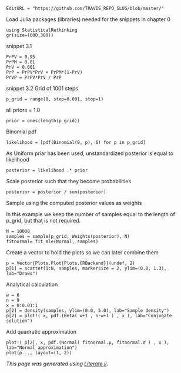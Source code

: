 ```@meta
EditURL = "https://github.com/TRAVIS_REPO_SLUG/blob/master/"
```

Load Julia packages (libraries) needed  for the snippets in chapter 0

```@example snippets_03_01_02
using StatisticalRethinking
gr(size=(600,300))
```

snippet 3.1

```@example snippets_03_01_02
PrPV = 0.95
PrPM = 0.01
PrV = 0.001
PrP = PrPV*PrV + PrPM*(1-PrV)
PrVP = PrPV*PrV / PrP
```

snippet 3.2
Grid of 1001 steps

```@example snippets_03_01_02
p_grid = range(0, step=0.001, stop=1)
```

all priors = 1.0

```@example snippets_03_01_02
prior = ones(length(p_grid))
```

Binomial pdf

```@example snippets_03_01_02
likelihood = [pdf(Binomial(9, p), 6) for p in p_grid]
```

As Uniform priar has been used, unstandardized posterior is equal to likelihood

```@example snippets_03_01_02
posterior = likelihood .* prior
```

Scale posterior such that they become probabilities

```@example snippets_03_01_02
posterior = posterior / sum(posterior)
```

Sample using the computed posterior values as weights

In this example we keep the number of samples equal to the length of p_grid,
but that is not required.

```@example snippets_03_01_02
N = 10000
samples = sample(p_grid, Weights(posterior), N)
fitnormal= fit_mle(Normal, samples)
```

Create a vector to hold the plots so we can later combine them

```@example snippets_03_01_02
p = Vector{Plots.Plot{Plots.GRBackend}}(undef, 2)
p[1] = scatter(1:N, samples, markersize = 2, ylim=(0.0, 1.3), lab="Draws")
```

Analytical calculation

```@example snippets_03_01_02
w = 6
n = 9
x = 0:0.01:1
p[2] = density(samples, ylim=(0.0, 5.0), lab="Sample density")
p[2] = plot!( x, pdf.(Beta( w+1 , n-w+1 ) , x ), lab="Conjugate solution")
```

Add quadratic approximation

```@example snippets_03_01_02
plot!( p[2], x, pdf.(Normal( fitnormal.μ, fitnormal.σ ) , x ), lab="Normal approximation")
plot(p..., layout=(1, 2))
```

*This page was generated using [Literate.jl](https://github.com/fredrikekre/Literate.jl).*


